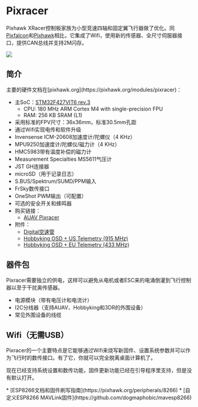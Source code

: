 # Pixracer

Pixhawk XRacer控制板家族为小型竞速四轴和固定翼飞行器做了优化。同[Pixfalcon](hardware-pixfalcon.md)和[Pixhawk](hardware-pixhawk.md)相比，它集成了Wifi，使用新的传感器、全尺寸伺服器接口，提供CAN总线并支持2M闪存。

![](images/hardware/hardware-pixracer.jpg)

## 简介

<aside class="tip">
主要的硬件文档在[pixhawk.org](https://pixhawk.org/modules/pixracer)：
</aside>

  * 主SoC：[STM32F427VIT6 rev.3](http://www.st.com/web/en/catalog/mmc/FM141/SC1169/SS1577/LN1789)
    * CPU: 180 MHz ARM Cortex M4 with single-precision FPU
    * RAM: 256 KB SRAM (L1)
  * 采用标准的FPV尺寸：36x36mm，标准30.5mm孔距
  * 通过Wifi实现电传和软件升级
  * Invensense ICM-20608加速度计/陀螺仪（4 KHz）
  * MPU9250加速度计/陀螺仪/磁力计（4 KHz）
  * HMC5983带有温度补偿的磁力计
  * Measurement Specialties MS5611气压计
  * JST GH连接器
  * microSD（用于记录日志）
  * S.BUS/Spektrum/SUMD/PPM输入
  * FrSky数传接口
  * OneShot PWM输出（可配置）
  * 可选的安全开关和蜂鸣器
  * 购买链接：
    * [AUAV Pixracer](http://www.auav.co/product-p/xr-v1.htm)
  * 附件：
    * [Digital空速管](http://www.hobbyking.com/hobbyking/store/__62752__HKPilot_32_Digital_Air_Speed_Sensor_And_Pitot_Tube_Set.html)
    * [Hobbyking OSD + US Telemetry (915 MHz)](http://www.hobbyking.com/hobbyking/store/__74651__Micro_HKPilot_Telemetry_Radio_Module_with_On_Screen_Display_OSD_unit_915MHz_.html)
    * [Hobbyking OSD + EU Telemetry (433 MHz)](http://www.hobbyking.com/hobbyking/store/__74650__Micro_HKPilot_Telemetry_Radio_Module_with_On_Screen_Display_OSD_unit_433MHz_.html)


## 器件包

Pixracer需要独立的供电，这样可以避免从电机或者ESC来的电涌倒灌到飞行控制器以至于干扰奥传感器。

  * 电源模块（带有电压计和电流计）
  * I2C分线器（支持AUAV、Hobbyking和3DR的外围设备）
  * 常见外围设备的线缆

## Wifi（无需USB）

Pixracer的一个主要特点是它能够通过Wifi来烧写新固件、设置系统参数并可以作为飞行时的数传接口。有了它，你就可以完全脱离桌面计算机了。

<aside class="todo">
现在已经支持系统设置和数传功能，固件更新功能已经在引导程序里支持，但是没有默认打开。
</aside>
<p/>
  * [ESP8266文档和固件刷写指南](https://pixhawk.org/peripherals/8266)
  * [自定义ESP8266 MAVLink固件](https://github.com/dogmaphobic/mavesp8266)
